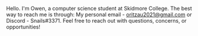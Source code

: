 Hello. I'm Owen, a computer science student at Skidmore College. 
The best way to reach me is through: My personal email - oritzau2021@gmail.com or Discord - Snails#3371.
Feel free to reach out with questions, concerns, or opportunities!
